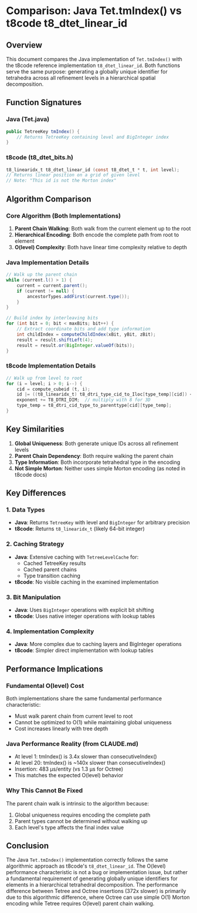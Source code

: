 # Comparison: Java Tet.tmIndex() vs t8code t8_dtet_linear_id

## Overview

This document compares the Java implementation of `Tet.tmIndex()` with the t8code reference implementation `t8_dtet_linear_id`. Both functions serve the same purpose: generating a globally unique identifier for tetrahedra across all refinement levels in a hierarchical spatial decomposition.

## Function Signatures

### Java (Tet.java)
```java
public TetreeKey tmIndex() {
    // Returns TetreeKey containing level and BigInteger index
}
```

### t8code (t8_dtet_bits.h)
```c
t8_linearidx_t t8_dtet_linear_id (const t8_dtet_t * t, int level);
// Returns linear position on a grid of given level
// Note: "This id is not the Morton index"
```

## Algorithm Comparison

### Core Algorithm (Both Implementations)

1. **Parent Chain Walking**: Both walk from the current element up to the root
2. **Hierarchical Encoding**: Both encode the complete path from root to element
3. **O(level) Complexity**: Both have linear time complexity relative to depth

### Java Implementation Details

```java
// Walk up the parent chain
while (current.l() > 1) {
    current = current.parent();
    if (current != null) {
        ancestorTypes.addFirst(current.type());
    }
}

// Build index by interleaving bits
for (int bit = 0; bit < maxBits; bit++) {
    // Extract coordinate bits and add type information
    int childIndex = computeChildIndex(xBit, yBit, zBit);
    result = result.shiftLeft(4);
    result = result.or(BigInteger.valueOf(bits));
}
```

### t8code Implementation Details

```c
// Walk up from level to root
for (i = level; i > 0; i--) {
    cid = compute_cubeid (t, i);
    id |= ((t8_linearidx_t) t8_dtri_type_cid_to_Iloc[type_temp][cid]) << exponent;
    exponent += T8_DTRI_DIM;  // multiply with 8 for 3D
    type_temp = t8_dtri_cid_type_to_parenttype[cid][type_temp];
}
```

## Key Similarities

1. **Global Uniqueness**: Both generate unique IDs across all refinement levels
2. **Parent Chain Dependency**: Both require walking the parent chain
3. **Type Information**: Both incorporate tetrahedral type in the encoding
4. **Not Simple Morton**: Neither uses simple Morton encoding (as noted in t8code docs)

## Key Differences

### 1. Data Types
- **Java**: Returns `TetreeKey` with level and `BigInteger` for arbitrary precision
- **t8code**: Returns `t8_linearidx_t` (likely 64-bit integer)

### 2. Caching Strategy
- **Java**: Extensive caching with `TetreeLevelCache` for:
  - Cached TetreeKey results
  - Cached parent chains
  - Type transition caching
- **t8code**: No visible caching in the examined implementation

### 3. Bit Manipulation
- **Java**: Uses `BigInteger` operations with explicit bit shifting
- **t8code**: Uses native integer operations with lookup tables

### 4. Implementation Complexity
- **Java**: More complex due to caching layers and BigInteger operations
- **t8code**: Simpler direct implementation with lookup tables

## Performance Implications

### Fundamental O(level) Cost
Both implementations share the same fundamental performance characteristic:
- Must walk parent chain from current level to root
- Cannot be optimized to O(1) while maintaining global uniqueness
- Cost increases linearly with tree depth

### Java Performance Reality (from CLAUDE.md)
- At level 1: tmIndex() is 3.4x slower than consecutiveIndex()
- At level 20: tmIndex() is ~140x slower than consecutiveIndex()
- Insertion: 483 μs/entity (vs 1.3 μs for Octree)
- This matches the expected O(level) behavior

### Why This Cannot Be Fixed
The parent chain walk is intrinsic to the algorithm because:
1. Global uniqueness requires encoding the complete path
2. Parent types cannot be determined without walking up
3. Each level's type affects the final index value

## Conclusion

The Java `Tet.tmIndex()` implementation correctly follows the same algorithmic approach as t8code's `t8_dtet_linear_id`. The O(level) performance characteristic is not a bug or implementation issue, but rather a fundamental requirement of generating globally unique identifiers for elements in a hierarchical tetrahedral decomposition. The performance difference between Tetree and Octree insertions (372x slower) is primarily due to this algorithmic difference, where Octree can use simple O(1) Morton encoding while Tetree requires O(level) parent chain walking.